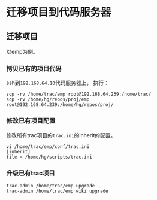 # 迁移项目到代码服务器
<!-- toc -->

## 迁移项目
以emp为例。
### 拷贝已有的项目代码
ssh到`192.168.64.10`代码服务器上， 执行：

```
scp -rv /home/trac/emp root@192.168.64.239:/home/trac/
scp -rv /home/hg/repos/proj/emp root@192.168.64.239:/home/hg/repos/proj/
```
### 修改已有项目配置
修改所有trac项目的`trac.ini`的inherit的配置。

```
vi /home/trac/emp/conf/trac.ini
[inherit]
file = /home/hg/scripts/trac.ini
```
### 升级已有trac项目
```
trac-admin /home/trac/emp upgrade
trac-admin /home/trac/emp wiki upgrade
```
